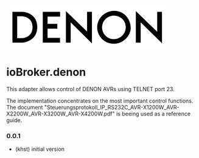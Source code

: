 ![Logo](doc/denon.png)
# ioBroker.denon

This adapter allows control of DENON AVRs using TELNET port 23.

The implementation concentrates on the most important control functions. 
The document "Steuerungsprotokoll_IP_RS232C_AVR-X1200W_AVR-X2200W_AVR-X3200W_AVR-X4200W.pdf" is beeing used as a reference guide.

### 0.0.1
* (khst) initial version

